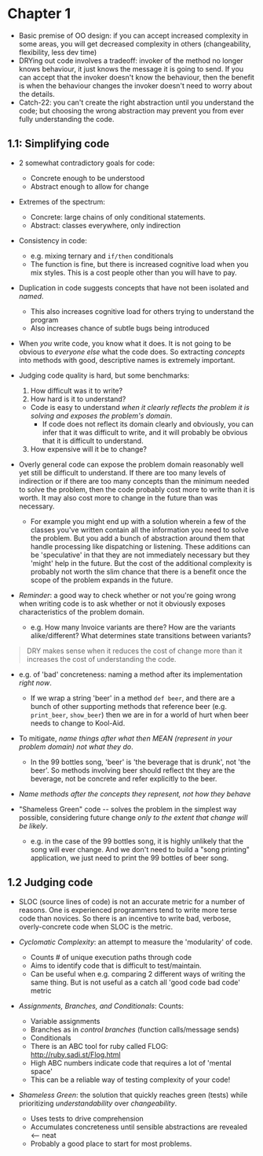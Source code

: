 # Chapter 1 

* Basic premise of OO design: if you can accept increased complexity in some areas, you will get decreased complexity in others (changeability, flexibility, less dev time)
* DRYing out code involves a tradeoff: invoker of the method no longer knows behaviour, it just knows the message it is going to send. If you can accept that the invoker doesn't know the behaviour, then the benefit is when the behaviour changes the invoker doesn't need to worry about the details. 
* Catch-22: you can't create the right abstraction until you understand the code; but choosing the wrong abstraction may prevent you from ever fully understanding the code.

## 1.1: Simplifying code

* 2 somewhat contradictory goals for code: 
  * Concrete enough to be understood
  * Abstract enough to allow for change
* Extremes of the spectrum:
  * Concrete: large chains of only conditional statements.
  * Abstract: classes everywhere, only indirection

* Consistency in code:
  * e.g. mixing ternary and `if/then` conditionals
  * The function is fine, but there is increased cognitive load when you mix styles. This is a cost people other than you will have to pay. 
* Duplication in code suggests concepts that have not been isolated and *named*. 
  * This also increases cognitive load for others trying to understand the program
  * Also increases chance of subtle bugs being introduced
* When _you_ write code, you know what it does. It is not going to be obvious to _everyone else_ what the code does. So extracting *concepts* into methods with good, descriptive names is extremely important.
* Judging code quality is hard, but some benchmarks: 
  1. How difficult was it to write?
  2. How hard is it to understand?
    * Code is easy to understand _when it clearly reflects the problem it is solving and exposes the problem's domain_.
      * If code does not reflect its domain clearly and obviously, you can infer that it was difficult to write, and it will probably be obvious that it is difficult to understand.
  3. How expensive will it be to change? 

* Overly general code can expose the problem domain reasonably well yet still be difficult to understand. If there are too many levels of indirection or if there are too many concepts than the minimum needed to solve the problem, then the code probably cost more to write than it is worth. It may also cost more to change in the future than was necessary.
  * For example you might end up with a solution wherein a few of the classes you've written contain all the information you need to solve the problem. But you add a bunch of abstraction around them that handle processing like dispatching or listening. These additions can be 'speculative' in that they are not immediately necessary but they 'might' help in the future. But the cost of the additional complexity is probably not worth the slim chance that there is a benefit once the scope of the problem expands in the future. 

* *Reminder*: a good way to check whether or not you're going wrong when writing code is to ask whether or not it obviously exposes characteristics of the problem domain. 
  * e.g. How many Invoice variants are there? How are the variants alike/different? What determines state transitions between variants? 

> DRY makes sense when it reduces the cost of change more than it increases the cost of understanding the code. 

* e.g. of 'bad' concreteness: naming a method after its implementation _right now_. 
  * If we wrap a string 'beer' in a method `def beer`, and there are a bunch of other supporting methods that reference beer (e.g. `print_beer`, `show_beer`) then we are in for a world of hurt when beer needs to change to Kool-Aid.
* To mitigate, _name things after what then MEAN (represent in your problem domain) not what they do_.
  * In the 99 bottles song, 'beer' is 'the beverage that is drunk', not 'the beer'. So methods involving beer should reflect tht they are the beverage, not be concrete and refer explicitly to the beer.
* _Name methods after the concepts they represent, not how they behave_

* "Shameless Green" code -- solves the problem in the simplest way possible, considering future change _only to the extent that change will be likely_. 
  * e.g. in the case of the 99 bottles song, it is highly unlikely that the song will ever change. And we don't need to build a "song printing" application, we just need to print the 99 bottles of beer song. 

## 1.2 Judging code

* SLOC (source lines of code) is not an accurate metric for a number of reasons. One is experienced programmers tend to write more terse code than novices. So there is an incentive to write bad, verbose, overly-concrete code when SLOC is the metric.
* _Cyclomatic Complexity_: an attempt to measure the 'modularity' of code. 
  * Counts # of unique execution paths through code
  * Aims to identify code that is difficult to test/maintain.
  * Can be useful when e.g. comparing 2 different ways of writing the same thing. But is not useful as a catch all 'good code bad code' metric
* _Assignments, Branches, and Conditionals_: Counts:
  * Variable assignments
  * Branches as in _control branches_ (function calls/message sends)
  * Conditionals
  * There is an ABC tool for ruby called FLOG: http://ruby.sadi.st/Flog.html
  * High ABC numbers indicate code that requires a lot of 'mental space'
  * This can be a reliable way of testing complexity of your code!

* *Shameless Green*: the solution that quickly reaches green (tests) while prioritizing _understandability_ over _changeability_. 
  * Uses tests to drive comprehension
  * Accumulates concreteness until sensible abstractions are revealed <-- neat
  * Probably a good place to start for most problems.
